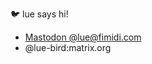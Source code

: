🐦 lue says hi!

  - <a rel="me" href="https://fimidi.com/@lue">Mastodon @lue@fimidi.com</a>
  - @lue-bird:matrix.org

<!---
lue-bird/lue-bird is a ✨ special ✨ repository because its `README.md` (this file) appears on your GitHub profile.
You can click the Preview link to take a look at your changes.
--->

